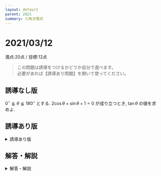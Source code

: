 ```yaml
---
layout: default
parent: 2021
summary: 三角方程式
---
```


# 2021/03/12

満点:20点 / 目標:12点

> この問題は誘導をつけるかどうか自分で選べます。  
> 必要があれば【誘導あり問題】を開いて使ってください。

## 誘導なし版

$0^{\circ} \leqq \theta \leqq 180^{\circ}$ とする. $2\cos\theta+\sin\theta+1=0$ が成り立つとき, $\tan\theta$ の値を求めよ. 

<div style="page-break-before:always"></div>

## 誘導あり版

<details markdown="1">
<summary>誘導あり版</summary>

(1) 以下の連立方程式を解け.

$$\left\lbrace
\begin{array}[l]
22x+y+1=0 \newline
x^2+y^2=1
\end{array}
\right.$$

(2) $0^{\circ} \leqq \theta \leqq 180^{\circ}$ とする. $2\cos\theta+\sin\theta+1=0$ が成り立つとき, $\tan\theta$ の値を求めよ. 

</details>

<div style="page-break-before:always"></div>

## 解答・解説

<details markdown="1">
<summary>解答・解説</summary>

三角比の相互関係の問題です.
相互関係といえば $\cos^2 \theta + \sin^2 \theta = 1$ ですね.

数学II「図形と方程式」の分野では, 座標平面上の円について学習します. 数学Iでさんざんお世話になった単位円は, 以下のように表されます:$$x^2+y^2=1$$
また, 数学Iで三角比を定義するとき, 単位円上の座標を $(\cos \theta,\ \sin \theta)$ としました. つまり, 三角関数と座標平面には, 以下のような関係があることになります:

$$\left\lbrace
\begin{array}[l]
2x=\cos\theta \newline
y=\sin\theta
\end{array}
\right.$$

(2) では, $2\cos\theta+\sin\theta+1=0$ を満たすような $(\cos \theta,\ \sin \theta)$ の組を求めましたが, これは (1) の連立方程式を解いて, 交点を求めているのと同じことになります.

![graph.PNG](https://qiita-image-store.s3.ap-northeast-1.amazonaws.com/0/559517/6a3ae4f9-8401-1de7-5f6d-c5f2746bd192.png)

さて, 誘導をつけてみましたが, 連立方程式を正しく解けたでしょうか.
連立方程式と言われても, 「足したり引いたりしたら解ける」みたいに思っているのではないでしょうか.
確かに, 中学校で学習した連立方程式は, 係数が定数のものばかりだったので, 仕方のないことです.

中学校で学習した「代入法」を厳密に記述すると, 以下のようになります.

$$\left\lbrace
\begin{array}[l]
2y=f(x) \newline
g(x,\ y)=0
\end{array}
\right.
\ \ \ \Leftrightarrow \ \ \ 
\left\lbrace
\begin{array}[l]
2y=f(x) \newline
g(x,\ f(x))=0
\end{array}
\right.$$

式が 2 本あるとき, 式 (1) を変形して式 (2) に代入するわけですが, 出てきた値は必ず式 (1) に代入して正しいかどうか確認することになります. 
記述例では同値性を重視して記述しました. たぶんここまで書かなくても許されます.

![mathterro_20210313.jpg](https://qiita-image-store.s3.ap-northeast-1.amazonaws.com/0/559517/ad32a10d-1b6b-8e0b-731d-72632d82c6c6.jpeg)

</details>